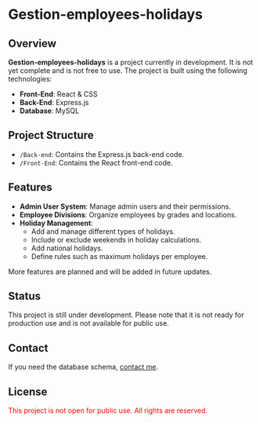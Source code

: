 # Gestion-employees-holidays

## Overview

**Gestion-employees-holidays** is a project currently in development. It is not yet complete and is not free to use. The project is built using the following technologies:

- **Front-End**: React & CSS
- **Back-End**: Express.js
- **Database**: MySQL

## Project Structure

- `/Back-end`: Contains the Express.js back-end code.
- `/Front-End`: Contains the React front-end code.

## Features

- **Admin User System**: Manage admin users and their permissions.
- **Employee Divisions**: Organize employees by grades and locations.
- **Holiday Management**:
  - Add and manage different types of holidays.
  - Include or exclude weekends in holiday calculations.
  - Add national holidays.
  - Define rules such as maximum holidays per employee.

More features are planned and will be added in future updates.

## Status

This project is still under development. Please note that it is not ready for production use and is not available for public use.

## Contact

If you need the database schema, [contact me](soulayman.dev@gmail.com).

## License

<p style="color:red">This project is not open for public use. All rights are reserved.</p>
